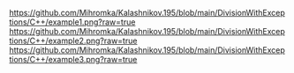 https://github.com/Mihromka/Kalashnikov.195/blob/main/DivisionWithExceptions/C++/example1.png?raw=true
https://github.com/Mihromka/Kalashnikov.195/blob/main/DivisionWithExceptions/C++/example2.png?raw=true
https://github.com/Mihromka/Kalashnikov.195/blob/main/DivisionWithExceptions/C++/example3.png?raw=true
